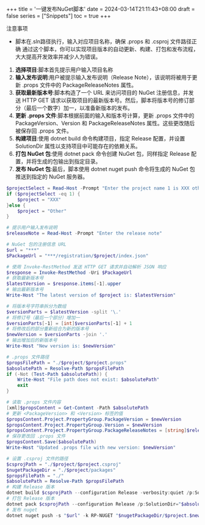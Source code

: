 +++
title = '一键发布NuGet脚本'
date = 2024-03-14T21:11:43+08:00
draft = false
series = ["Snippets"]
toc = true
+++

注意事项
- 脚本在.sln路径执行，输入对应项目名称，确保 .props 和 .csproj 文件路径正确
通过这个脚本，你可以实现项目版本的自动更新、构建、打包和发布流程，大大提高开发效率并减少人为错误。

1. **选择项目**:脚本首先提示用户输入项目名称
2. **输入发布说明**:用户被提示输入发布说明（Release Note），该说明将被用于更新 .props 文件中的 PackageReleaseNotes 属性。
3. **获取最新版本号**:脚本构造了一个 URL 来访问项目的 NuGet 注册信息，并发送 HTTP GET 请求以获取项目的最新版本号。然后，脚本将版本号的修订部分（最后一个数字）加一，以准备新版本的发布。
4. **更新 .props 文件**:脚本根据前面的输入和版本号计算，更新 .props 文件中的 PackageVersion、Version 和 PackageReleaseNotes 属性。这些更改随后被保存回 .props 文件。
5. **构建项目**:使用 dotnet build 命令构建项目，指定 Release 配置，并设置 SolutionDir 属性以支持项目中可能存在的依赖关系。
6. **打包 NuGet 包**:使用 dotnet pack 命令创建 NuGet 包，同样指定 Release 配置，并将生成的包输出到指定目录。
7. **发布 NuGet 包**:最后，脚本使用 dotnet nuget push 命令将生成的 NuGet 包推送到指定的 NuGet 服务器。

```ps1
$projectSelect = Read-Host -Prompt "Enter the project name 1 is XXX other is Other"
if ($projectSelect -eq 1) {
    $project = "XXX"
}else {
    $project = "Other"
}

# 提示用户输入发布说明
$releaseNote = Read-Host -Prompt "Enter the release note"

# NuGet 包的注册信息 URL
$url = "***"
$PackageUrl = "***/registration/$project/index.json"

# 使用 Invoke-RestMethod 发送 HTTP GET 请求并自动解析 JSON 响应
$response = Invoke-RestMethod -Uri $PackageUrl
# 获取最新版本号
$latestVersion = $response.items[-1].upper
# 输出最新版本号
Write-Host "The latest version of $project is: $latestVersion"

# 将版本号字符串拆分为数组
$versionParts = $latestVersion -split '\.'
# 将修订号（最后一个部分）增加一
$versionParts[-1] = [int]$versionParts[-1] + 1
# 将修改后的部分重新组合为新的版本号
$newVersion = $versionParts -join '.'
# 输出增加后的新版本号
Write-Host "New version is: $newVersion"

# .props 文件路径
$propsFilePath = "./$project/$project.props"
$absolutePath = Resolve-Path $propsFilePath
if (-Not (Test-Path $absolutePath)) {
    Write-Host "File path does not exist: $absolutePath"
    exit
}

# 读取 .props 文件内容
[xml]$propsContent = Get-Content -Path $absolutePath
# 更新 <PackageVersion> 和 <Version> 标签的值
$propsContent.Project.PropertyGroup.PackageVersion = $newVersion
$propsContent.Project.PropertyGroup.Version = $newVersion
$propsContent.Project.PropertyGroup.PackageReleaseNotes = [string]$releaseNote
# 保存更改回 .props 文件
$propsContent.Save($absolutePath)
Write-Host "Updated .props file with new version: $newVersion"

# 设置 .csproj 文件的路径
$csprojPath = "./$project/$project.csproj"
$nugetPackageDir = "./$project/packages"
$propsFilePath = "./"
$absolutePath = Resolve-Path $propsFilePath
# 构建 Release 版本
dotnet build $csprojPath --configuration Release -verbosity:quiet /p:SolutionDir="$absolutePath"
# 打包 Release 版本
dotnet pack $csprojPath --configuration Release /p:SolutionDir="$absolutePath" --output $nugetPackageDir -verbosity:quiet
# 发布 nuget
dotnet nuget push -s "$url" -k RP-NUGET "$nugetPackageDir/$project.$newVersion.nupkg"
```
